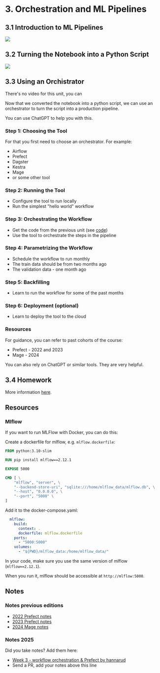 # 3. Orchestration and ML Pipelines

## 3.1 Introduction to ML Pipelines

<a href="https://www.youtube.com/watch?v=uAR4BhVCNbI&list=PL3MmuxUbc_hIUISrluw_A7wDSmfOhErJK">
  <img src="https://markdown-videos-api.jorgenkh.no/youtube/uAR4BhVCNbI">
</a>

## 3.2 Turning the Notebook into a Python Script

<a href="https://www.youtube.com/watch?v=3_Uu0rInxWI&list=PL3MmuxUbc_hIUISrluw_A7wDSmfOhErJK">
  <img src="https://markdown-videos-api.jorgenkh.no/youtube/3_Uu0rInxWI">
</a>

## 3.3 Using an Orchistrator

There's no video for this unit, you can 

Now that we converted the notebook into a python script, we 
can use an orchestrator to turn the script into a production
pipeline.

You can use ChatGPT to help you with this.

### Step 1: Choosing the Tool

For that you first need to choose an orchestrator. For example:

- Airflow
- Prefect
- Dagster
- Kestra
- Mage
- or some other tool

### Step 2: Running the Tool

* Configure the tool to run locally 
* Run the simplest "hello world" workflow 

### Step 3: Orchestrating the Workflow

* Get the code from the previous unit (see [code](code/))
* Use the tool to orchestrate the steps in the pipeline

### Step 4: Parametrizing the Workflow

* Schedule the workflow to run monthly
* The train data should be from two months ago
* The validation data - one month ago

### Step 5: Backfilling

* Learn to run the workflow for some of the past months

### Step 6: Deployment (optional)

* Learn to deploy the tool to the cloud 

### Resources 

For guidance, you can refer to past cohorts of the course:

- Prefect - 2022 and 2023
- Mage - 2024

You can also rely on ChatGPT or similar tools. They are very helpful.

## 3.4 Homework

More information [here](../cohorts/2025/03-orchestration/homework.md).


## Resources

### Mlflow

If you want to run MLFlow with Docker, you can do this:

Create a dockerfile for mlflow, e.g. `mlflow.dockerfile`:

```dockerfile
FROM python:3.10-slim

RUN pip install mlflow==2.12.1

EXPOSE 5000

CMD [ \
    "mlflow", "server", \
    "--backend-store-uri", "sqlite:///home/mlflow_data/mlflow.db", \
    "--host", "0.0.0.0", \
    "--port", "5000" \
]
```

Add it to the docker-compose.yaml:

```yaml
  mlflow:
    build:
      context: .
      dockerfile: mlflow.dockerfile
    ports:
      - "5000:5000"
    volumes:
      - "${PWD}/mlflow_data:/home/mlflow_data/"
```

In your code, make sure you use the same version of mlflow (`mlflow==2.12.1`).

When you run it, mlflow should be accessible at `http://mlflow:5000`.

## Notes

### Notes previous editions

- [2022 Prefect notes](../cohorts/2022/03-orchestration/README.md)
- [2023 Prefect notes](../cohorts/2023/03-orchestration/prefect/README.md)
- [2024 Mage notes](../cohorts/2024/03-orchestration/README.md)

### Notes 2025

Did you take notes? Add them here:

* [Week 3 - workflow orchestration & Prefect by hannarud](https://github.com/hannarud/mlops-zoomcamp-2025/blob/main/week3_notes.md)
* Send a PR, add your notes above this line